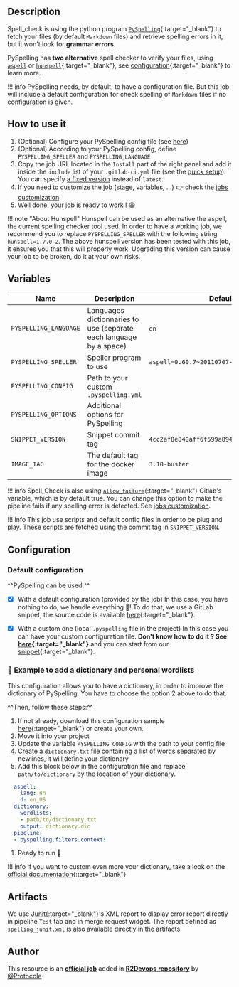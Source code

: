 ## Description

Spell_check is using the python program [`PySpelling`](https://github.com/facelessuser/pyspelling/){:target="_blank"} to fetch your files (by default `Markdown` files)
 and retrieve spelling errors in it, but it won't look for **grammar errors**.

PySpelling has **two alternative** spell checker to verify your files, using [`aspell`](http://aspell.net/) or [`hunspell`](https://hunspell.github.io/){:target="_blank"},
see [configuration](https://facelessuser.github.io/pyspelling/configuration/){:target="_blank"} to learn more.

!!! info
    PySpelling needs, by default, to have a configuration file. But this job will include a default configuration
    for check spelling of `Markdown` files if no configuration is given.

## How to use it

1. (Optional) Configure your PySpelling config file (see [here](#configuration))
2. (Optional) According to your PySpelling config, define `PYSPELLING_SPELLER` and `PYSPELLING_LANGUAGE`
1. Copy the job URL located in the `Install` part of the right panel and add it inside the `include` list of your `.gitlab-ci.yml` file (see the [quick setup](/use-the-hub/#quick-setup)). You can specify [a fixed version](#changelog) instead of `latest`.
4. If you need to customize the job (stage, variables, ...) 👉 check the [jobs
   customization](/use-the-hub/#jobs-customization)
5. Well done, your job is ready to work ! 😀

!!! note "About Hunspell"
    Hunspell can be used as an alternative the aspell, the current spelling checker tool used. In order to have
    a working job, we recommend you to replace `PYSPELLING_SPELLER` with the following string `hunspell=1.7.0-2`.
    The above hunspell version has been tested with this job, it ensures you that this will properly work. Upgrading
    this version can cause your job to be broken, do it at your own risks.

## Variables

| Name | Description | Default |
| ---- | ----------- | ------- |
| `PYSPELLING_LANGUAGE` <img width=100/> | Languages dictionnaries to use (separate each language by a space) <img width=175/>| `en` <img width=100/>|
| `PYSPELLING_SPELLER`  | Speller program to use | `aspell=0.60.7~20110707-6+deb10u1` |
| `PYSPELLING_CONFIG`  | Path to your custom `.pyspelling.yml` | ` ` |
| `PYSPELLING_OPTIONS`  | Additional options for PySpelling | ` ` |
| `SNIPPET_VERSION` | Snippet commit tag | `4cc2af8e840aff6f599a894351de62c9b29ddc69` |
| `IMAGE_TAG` | The default tag for the docker image | `3.10-buster`  |

!!! info
    Spell_Check is also using [`allow_failure`](https://docs.gitlab.com/ee/ci/yaml/#allow_failure){:target="_blank"} Gitlab's variable,
    which is by default true.
    You can change this option to make the pipeline fails if any spelling error is detected. See [jobs customization](/use-the-hub/#jobs-customization).

!!! info
    This job use scripts and default config files in order to be plug and play. These scripts are fetched
    using the commit tag in `SNIPPET_VERSION`.

## Configuration

### Default configuration


^^PySpelling can be used:^^

- [x] With a default configuration (provided by the job)
In this case, you have nothing to do, we handle everything 🤝! To do that, we use a GitLab snippet, the source code is available [here](https://gitlab.com/r2devops/hub/-/snippets/2078950){:target="_blank"}.

- [x] With a custom one (local `.pyspelling` file in the project)
In this case you can have your custom configuration file. **Don't know how to do it ?
See [here](https://facelessuser.github.io/pyspelling/configuration/){:target="_blank"}** and you can start from our
[snippet](https://gitlab.com/r2devops/hub/-/snippets/2078950/raw/master/.pyspelling.yml){:target="_blank"}.

### 📖 Example to add a dictionary and personal wordlists
This configuration allows you to have a dictionary, in order to improve the dictionary of PySpelling.
You have to choose the option 2 above to do that.

^^Then, follow these steps:^^

1. If not already, download this configuration sample [here](https://gitlab.com/r2devops/hub/-/snippets/2078950/raw/master/.pyspelling.yml){:target="_blank"} or create your own.
1. Move it into your project
1. Update the variable `PYSPELLING_CONFIG` with the path to your config file
1. Create a `dictionary.txt` file containing a list of words separated by newlines, it will define your dictionary
1. Add this block below in the configuration file and replace `path/to/dictionary` by the location of your dictionary.

```yaml
  aspell:
    lang: en
    d: en_US
  dictionary:
    wordlists:
    - path/to/dictionary.txt
    output: dictionary.dic
  pipeline:
  - pyspelling.filters.context:
```
1. Ready to run 🚀

!!! info
    If you want to custom even more your dictionary, take a look on the [official documentation](https://facelessuser.github.io/pyspelling/configuration/#dictionaries-and-personal-wordlists){:target="_blank"}



## Artifacts

We use [Junit](https://junit.org/junit5/){:target="_blank"}'s XML report to display error report
directly in pipeline `Test` tab and in merge request widget.
The report defined as `spelling_junit.xml` is also available directly in the artifacts.



## Author
This resource is an **[official job](https://docs.r2devops.io/faq-labels/)** added in [**R2Devops repository**](https://gitlab.com/r2devops/hub) by [@Protocole](https://gitlab.com/Protocole)
